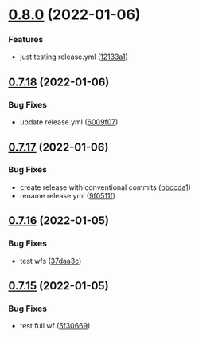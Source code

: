 # [0.8.0](https://github.com/BinaryCapsule/widy-web/compare/v0.7.18...v0.8.0) (2022-01-06)


### Features

* just testing release.yml ([12133a1](https://github.com/BinaryCapsule/widy-web/commit/12133a15db93a209a10bc5d354786e0059560e26))



## [0.7.18](https://github.com/BinaryCapsule/widy-web/compare/v0.7.17...v0.7.18) (2022-01-06)


### Bug Fixes

* update release.yml ([6009f07](https://github.com/BinaryCapsule/widy-web/commit/6009f0770fede26666e39b16c8013bc2b5dd143b))



## [0.7.17](https://github.com/BinaryCapsule/widy-web/compare/v0.7.16...v0.7.17) (2022-01-06)


### Bug Fixes

* create release with conventional commits ([bbccda1](https://github.com/BinaryCapsule/widy-web/commit/bbccda16c9badf25003685416af6ef9071031476))
* rename release.yml ([9f0511f](https://github.com/BinaryCapsule/widy-web/commit/9f0511f19e21f0d161f0fc6f1fed9ff0f51f940e))



## [0.7.16](https://github.com/BinaryCapsule/widy-web/compare/v0.7.15...v0.7.16) (2022-01-05)


### Bug Fixes

* test wfs ([37daa3c](https://github.com/BinaryCapsule/widy-web/commit/37daa3c67fcf9c1e4928f4d699f6017f0ac136af))



## [0.7.15](https://github.com/BinaryCapsule/widy-web/compare/v0.7.14...v0.7.15) (2022-01-05)


### Bug Fixes

* test full wf ([5f30669](https://github.com/BinaryCapsule/widy-web/commit/5f306692b712c8662d78e9465650cf034b23a11f))




